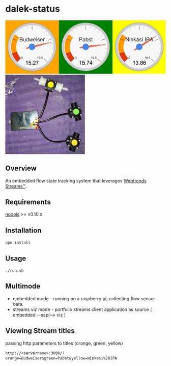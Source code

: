dalek-status
==========

![initial](initial.png)
![initial](black_box.png)

Overview
--------

An embedded flow state tracking system that leverages [Webtrends Streams™](http://www.webtrends.com/products/streams/).



Requirements
------------

[nodejs](https://nodejs.org/) >= v0.10.x


Installation
-------------

```
npm install
```

Usage
-----
```
./run.sh
```

Multimode
---------

* embedded mode - running on a raspberry pi, collecting flow sensor data.
* streams viz mode - portfolio streams client application as source ( embedded --sapi-->  viz )

Viewing Stream titles
---------------------
passing http parameters to titles (orange, green, yellow) 
```
http://<servername>:3000/?orange=Budweiser&green=Pabst&yellow=Ninkasi%20IPA
```


